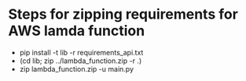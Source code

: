 # Steps for zipping requirements for AWS lamda function

- pip install -t lib -r requirements_api.txt
- (cd lib; zip ../lambda_function.zip -r .)
- zip lambda_function.zip -u main.py



